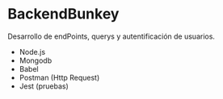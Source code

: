 # BackendBunkey
Desarrollo de endPoints, querys y autentificación de usuarios. 
 - Node.js 
 - Mongodb
 - Babel
 - Postman (Http Request)
 - Jest (pruebas)
